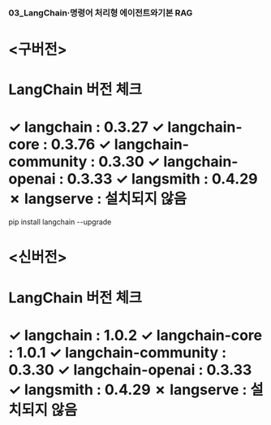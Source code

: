 ### 03_LangChain·명령어 처리형 에이전트와기본 RAG

<구버전>
==================================================
LangChain 버전 체크
==================================================
✓ langchain                 : 0.3.27
✓ langchain-core            : 0.3.76
✓ langchain-community       : 0.3.30
✓ langchain-openai          : 0.3.33
✓ langsmith                 : 0.4.29
✗ langserve                 : 설치되지 않음
==================================================

pip install langchain --upgrade

<신버전>
==================================================
LangChain 버전 체크
==================================================
✓ langchain                 : 1.0.2
✓ langchain-core            : 1.0.1
✓ langchain-community       : 0.3.30
✓ langchain-openai          : 0.3.33
✓ langsmith                 : 0.4.29
✗ langserve                 : 설치되지 않음
==================================================

